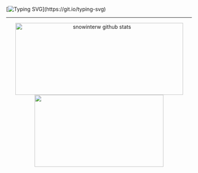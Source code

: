 
[![Typing SVG](https://readme-typing-svg.demolab.com?font=Fira+Code&size=25&pause=1000&color=FF91A4&width=435&lines=hi!;welcome+to+my+profile!)](https://git.io/typing-svg)

------------------------------------------------------------------

<div align=center>  
  <img width="455px" height="195px" src="https://github-readme-stats.vercel.app/api?username=anajgaspar&show_icons=true&count_private=true&title_color=ff91a4&icon_color=ff91a4&text_color=c9d1d9&bg_color=0d1117" alt="snowinterw github stats"/> 
  <img width="350px" height="195px" src="https://github-readme-stats.vercel.app/api/top-langs/?username=anajgaspar&layout=compact&title_color=ff91a4&text_color=c9d1d9&bg_color=0d1117"/>
</div>

